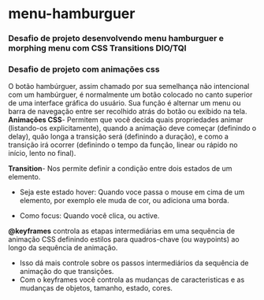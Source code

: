 # menu-hamburguer
### Desafio de projeto desenvolvendo menu hamburguer e morphing menu com CSS Transitions DIO/TQI
### Desafio de projeto com animações css
O botão hambúrguer, assim chamado por sua semelhança não intencional com um hambúrguer, é normalmente um botão colocado no canto superior de uma interface gráfica do usuário. Sua função é alternar um menu ou barra de navegação entre ser recolhido atrás do botão ou exibido na tela.
**Animações CSS**- Permitem que você decida quais propriedades animar (listando-os explicitamente), quando a animação deve começar (definindo o delay), quão longa a transição será (definindo a duração), e como a transição irá ocorrer (definindo o tempo da função, linear ou rápido no início, lento no final).

**Transition**- Nos permite definir a condição entre dois estados de um elemento. 
* Seja este estado hover: Quando voce passa o mouse em cima de um elemento, por exemplo ele muda de cor, ou adiciona uma borda.

* Como focus: Quando você clica, ou active.

**@keyframes** controla as etapas intermediárias em uma sequência de animação CSS definindo estilos para quadros-chave (ou waypoints) ao longo da sequência de animação.
* Isso dá mais controle sobre os passos intermediários da sequência de animação do que transições.
* Com o keyframes você controla as mudanças de caracteristicas e as mudanças de objetos, tamanho, estado, cores.
